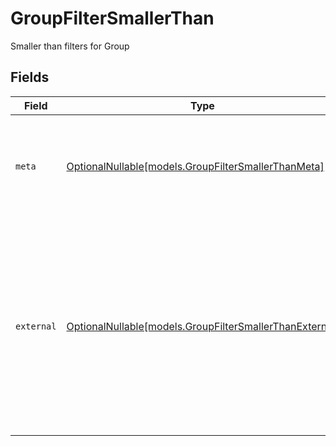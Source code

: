 # GroupFilterSmallerThan

Smaller than filters for Group


## Fields

| Field                                                                                                                                                           | Type                                                                                                                                                            | Required                                                                                                                                                        | Description                                                                                                                                                     | Example                                                                                                                                                         |
| --------------------------------------------------------------------------------------------------------------------------------------------------------------- | --------------------------------------------------------------------------------------------------------------------------------------------------------------- | --------------------------------------------------------------------------------------------------------------------------------------------------------------- | --------------------------------------------------------------------------------------------------------------------------------------------------------------- | --------------------------------------------------------------------------------------------------------------------------------------------------------------- |
| `meta`                                                                                                                                                          | [OptionalNullable[models.GroupFilterSmallerThanMeta]](../models/groupfiltersmallerthanmeta.md)                                                                  | :heavy_minus_sign:                                                                                                                                              | Metadata information for the Group                                                                                                                              | {<br/>"createdAt": "2024-01-15T10:30:00Z",<br/>"updatedAt": "2024-01-15T10:30:00Z"<br/>}                                                                        |
| `external`                                                                                                                                                      | [OptionalNullable[models.GroupFilterSmallerThanExternal]](../models/groupfiltersmallerthanexternal.md)                                                          | :heavy_minus_sign:                                                                                                                                              | External is a reusable object that can be used to store external information about the employee from another system, used for third-party integration tracking. |                                                                                                                                                                 |